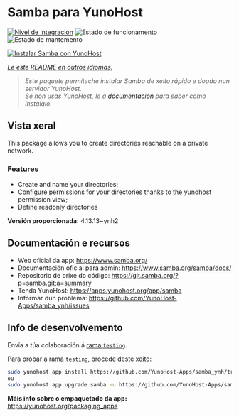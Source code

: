 <!--
NOTA: Este README foi creado automáticamente por <https://github.com/YunoHost/apps/tree/master/tools/readme_generator>
NON debe editarse manualmente.
-->

# Samba para YunoHost

[![Nivel de integración](https://dash.yunohost.org/integration/samba.svg)](https://dash.yunohost.org/appci/app/samba) ![Estado de funcionamento](https://ci-apps.yunohost.org/ci/badges/samba.status.svg) ![Estado de mantemento](https://ci-apps.yunohost.org/ci/badges/samba.maintain.svg)

[![Instalar Samba con YunoHost](https://install-app.yunohost.org/install-with-yunohost.svg)](https://install-app.yunohost.org/?app=samba)

*[Le este README en outros idiomas.](./ALL_README.md)*

> *Este paquete permíteche instalar Samba de xeito rápido e doado nun servidor YunoHost.*  
> *Se non usas YunoHost, le a [documentación](https://yunohost.org/install) para saber como instalalo.*

## Vista xeral

This package allows you to create directories reachable on a private network.

### Features

- Create and name your directories;
- Configure permissions for your directories thanks to the yunohost permission view;
- Define readonly directories


**Versión proporcionada:** 4.13.13~ynh2
## Documentación e recursos

- Web oficial da app: <https://www.samba.org/>
- Documentación oficial para admin: <https://www.samba.org/samba/docs/>
- Repositorio de orixe do código: <https://git.samba.org/?p=samba.git;a=summary>
- Tenda YunoHost: <https://apps.yunohost.org/app/samba>
- Informar dun problema: <https://github.com/YunoHost-Apps/samba_ynh/issues>

## Info de desenvolvemento

Envía a túa colaboración á [rama `testing`](https://github.com/YunoHost-Apps/samba_ynh/tree/testing).

Para probar a rama `testing`, procede deste xeito:

```bash
sudo yunohost app install https://github.com/YunoHost-Apps/samba_ynh/tree/testing --debug
ou
sudo yunohost app upgrade samba -u https://github.com/YunoHost-Apps/samba_ynh/tree/testing --debug
```

**Máis info sobre o empaquetado da app:** <https://yunohost.org/packaging_apps>
